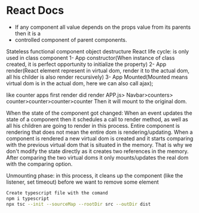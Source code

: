 # React Docs

* If any component all value depends on the props value from its parents then it is a 
* controlled component of parent components.

Stateless functional component
object destructure
React life cycle: is only used in class component
1- App constructor(When instance of class created, it is perfect opportunity to initialize the property)
2- App render(React element represent in virtual dom, render it to the actual dom, all his childer is also render recursively)
3- App Mounted(Mounted means virtual dom is in the actual dom, here we can also call ajax);

like counter apps first render did render APP.js> Navbar>counters> counter>counter>counter>counter
Then it will mount to the original dom.

When the state of the component got changed: 
When an event updates the state of a component then it schedules a call to render method, as well as all his children are going to render in this process.
Entire component is rendering that does not mean the entire dom is rendering/updating.
When a component is rendered a new virtual dom is created and it starts comparing with the previous virtual dom that is situated in the memory.
That is why we don't modify the state directly as it creates two references in the memory.
After comparing the two virtual doms it only mounts/updates the real dom with the comparing option.

Unmounting phase: in this process, it cleans up the component (like the listener, set timeout) before we want to remove some element

``` bash
Create typescript file with the comand
npm i typescript
npx tsc --init --sourceMap --rootDir src --outDir dist 
```